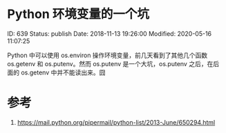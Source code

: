 # Python 环境变量的一个坑


ID: 639
Status: publish
Date: 2018-11-13 19:26:00
Modified: 2020-05-16 11:07:25


Python 中可以使用 os.environ 操作环境变量，前几天看到了其他几个函数 os.getenv 和 os.putenv。然而 os.putenv 是一个大坑，os.putenv 之后，在后面的 os.getenv 中并不能读出来。囧

# 参考

1. https://mail.python.org/pipermail/python-list/2013-June/650294.html